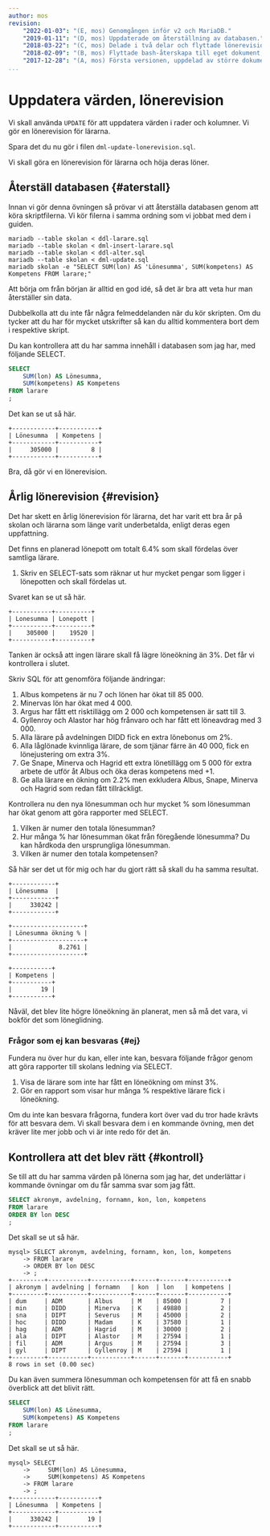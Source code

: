 ```yaml
---
author: mos
revision:
    "2022-01-03": "(E, mos) Genomgången inför v2 och MariaDB."
    "2019-01-11": "(D, mos) Uppdaterade om återställning av databasen."
    "2018-03-22": "(C, mos) Delade i två delar och flyttade lönerevision till egen del."
    "2018-02-09": "(B, mos) Flyttade bash-återskapa till eget dokument, utskrift av sum kompetens."
    "2017-12-28": "(A, mos) Första versionen, uppdelad av större dokument."
...
```

Uppdatera värden, lönerevision
==================================

Vi skall använda `UPDATE` för att uppdatera värden i rader och kolumner. Vi gör en lönerevision för lärarna.

Spara det du nu gör i filen `dml-update-lonerevision.sql`.

Vi skall göra en lönerevision för lärarna och höja deras löner.



Återställ databasen {#aterstall}
----------------------------------

Innan vi gör denna övningen så prövar vi att återställa databasen genom att köra skriptfilerna. Vi kör filerna i samma ordning som vi jobbat med dem i guiden.

```text
mariadb --table skolan < ddl-larare.sql
mariadb --table skolan < dml-insert-larare.sql
mariadb --table skolan < ddl-alter.sql
mariadb --table skolan < dml-update.sql
mariadb skolan -e "SELECT SUM(lon) AS 'Lönesumma', SUM(kompetens) AS Kompetens FROM larare;"
```

Att börja om från början är alltid en god idé, så det är bra att veta hur man återställer sin data.

Dubbelkolla att du inte får några felmeddelanden när du kör skripten. Om du tycker att du har för mycket utskrifter så kan du alltid kommentera bort dem i respektive skript.

Du kan kontrollera att du har samma innehåll i databasen som jag har, med följande SELECT.

```sql
SELECT
    SUM(lon) AS Lönesumma,
    SUM(kompetens) AS Kompetens
FROM larare
;
```

Det kan se ut så här.

```text
+------------+-----------+
| Lönesumma  | Kompetens |
+------------+-----------+
|     305000 |         8 |
+------------+-----------+
```

Bra, då gör vi en lönerevision.



Årlig lönerevision {#revision}
----------------------------------

Det har skett en årlig lönerevision för lärarna, det har varit ett bra år på skolan och lärarna som länge varit underbetalda, enligt deras egen uppfattning.

Det finns en planerad lönepott om totalt 6.4% som skall fördelas över samtliga lärare.

1. Skriv en SELECT-sats som räknar ut hur mycket pengar som ligger i lönepotten och skall fördelas ut.

Svaret kan se ut så här.

```text
+-----------+----------+
| Lonesumma | Lonepott |
+-----------+----------+
|    305000 |    19520 |
+-----------+----------+
```

Tanken är också att ingen lärare skall få lägre löneökning än 3%. Det får vi kontrollera i slutet.

Skriv SQL för att genomföra följande ändringar:

1. Albus kompetens är nu 7 och lönen har ökat till 85 000.
2. Minervas lön har ökat med 4 000.
3. Argus har fått ett risktillägg om 2 000 och kompetensen är satt till 3.
4. Gyllenroy och Alastor har hög frånvaro och har fått ett löneavdrag med 3 000.
5. Alla lärare på avdelningen DIDD fick en extra lönebonus om 2%.
6. Alla låglönade kvinnliga lärare, de som tjänar färre än 40 000, fick en lönejustering om extra 3%.
7. Ge Snape, Minerva och Hagrid ett extra lönetillägg om 5 000 för extra arbete de utför åt Albus och öka deras kompetens med +1.
8. Ge alla lärare en ökning om 2.2% men exkludera Albus, Snape, Minerva och Hagrid som redan fått tillräckligt.

Kontrollera nu den nya lönesumman och hur mycket % som lönesumman har ökat genom att göra rapporter med SELECT.

1. Vilken är numer den totala lönesumman?
1. Hur många % har lönesumman ökat från föregående lönesumma? Du kan hårdkoda den ursprungliga lönesumman.
1. Vilken är numer den totala kompetensen?

Så här ser det ut för mig och har du gjort rätt så skall du ha samma resultat.

```text
+------------+
| Lönesumma  |
+------------+
|     330242 |
+------------+

+--------------------+
| Lönesumma ökning % |
+--------------------+
|             8.2761 |
+--------------------+

+-----------+
| Kompetens |
+-----------+
|        19 |
+-----------+
```

Nåväl, det blev lite högre löneökning än planerat, men så må det vara, vi bokför det som löneglidning.



### Frågor som ej kan besvaras {#ej}

Fundera nu över hur du kan, eller inte kan, besvara följande frågor genom att göra rapporter till skolans ledning via SELECT.

1. Visa de lärare som inte har fått en löneökning om minst 3%.
1. Gör en rapport som visar hur många % respektive lärare fick i löneökning.

Om du inte kan besvara frågorna, fundera kort över vad du tror hade krävts för att besvara dem. Vi skall besvara dem i en kommande övning, men det kräver lite mer jobb och vi är inte redo för det än.



Kontrollera att det blev rätt {#kontroll}
-----------------------------------------

Se till att du har samma värden på lönerna som jag har, det underlättar i kommande övningar om du får samma svar som jag fått.

```sql
SELECT akronym, avdelning, fornamn, kon, lon, kompetens
FROM larare
ORDER BY lon DESC
;
```

Det skall se ut så här.

```text
mysql> SELECT akronym, avdelning, fornamn, kon, lon, kompetens
    -> FROM larare
    -> ORDER BY lon DESC
    -> ;
+---------+-----------+-----------+------+-------+-----------+
| akronym | avdelning | fornamn   | kon  | lon   | kompetens |
+---------+-----------+-----------+------+-------+-----------+
| dum     | ADM       | Albus     | M    | 85000 |         7 |
| min     | DIDD      | Minerva   | K    | 49880 |         2 |
| sna     | DIPT      | Severus   | M    | 45000 |         2 |
| hoc     | DIDD      | Madam     | K    | 37580 |         1 |
| hag     | ADM       | Hagrid    | M    | 30000 |         2 |
| ala     | DIPT      | Alastor   | M    | 27594 |         1 |
| fil     | ADM       | Argus     | M    | 27594 |         3 |
| gyl     | DIPT      | Gyllenroy | M    | 27594 |         1 |
+---------+-----------+-----------+------+-------+-----------+
8 rows in set (0.00 sec)
```

Du kan även summera lönesumman och kompetensen för att få en snabb överblick att det blivit rätt.

```sql
SELECT
    SUM(lon) AS Lönesumma,
    SUM(kompetens) AS Kompetens
FROM larare
;
```

Det skall se ut så här.

```text
mysql> SELECT
    ->     SUM(lon) AS Lönesumma,
    ->     SUM(kompetens) AS Kompetens
    -> FROM larare
    -> ;
+------------+-----------+
| Lönesumma  | Kompetens |
+------------+-----------+
|     330242 |        19 |
+------------+-----------+
```
